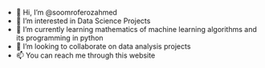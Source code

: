- 👋 Hi, I’m @soomroferozahmed
- 👀 I’m interested in Data Science Projects
- 🌱 I’m currently learning mathematics of machine learning algorithms and its programming in python
- 💞️ I’m looking to collaborate on data analysis projects
- 📫 You can reach me through this website

<!---
soomro007/soomro007 is a ✨ special ✨ repository because its `README.md` (this file) appears on your GitHub profile.
You can click the Preview link to take a look at your changes.
--->
